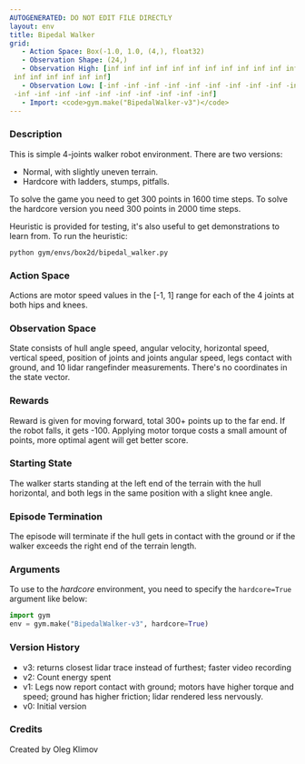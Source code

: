 ```yaml
---
AUTOGENERATED: DO NOT EDIT FILE DIRECTLY
layout: env
title: Bipedal Walker
grid:
   - Action Space: Box(-1.0, 1.0, (4,), float32)
   - Observation Shape: (24,)
   - Observation High: [inf inf inf inf inf inf inf inf inf inf inf inf inf inf inf inf inf inf
 inf inf inf inf inf inf]
   - Observation Low: [-inf -inf -inf -inf -inf -inf -inf -inf -inf -inf -inf -inf -inf -inf
 -inf -inf -inf -inf -inf -inf -inf -inf -inf -inf]
   - Import: <code>gym.make("BipedalWalker-v3")</code>
---
```

### Description
This is simple 4-joints walker robot environment.
There are two versions:
- Normal, with slightly uneven terrain.
- Hardcore with ladders, stumps, pitfalls.

To solve the game you need to get 300 points in 1600 time steps.
To solve the hardcore version you need 300 points in 2000 time steps.

Heuristic is provided for testing, it's also useful to get demonstrations
to learn from. To run the heuristic:
```
python gym/envs/box2d/bipedal_walker.py
```

### Action Space
Actions are motor speed values in the [-1, 1] range for each of the
4 joints at both hips and knees.

### Observation Space
State consists of hull angle speed, angular velocity, horizontal speed,
vertical speed, position of joints and joints angular speed, legs contact
with ground, and 10 lidar rangefinder measurements. There's no coordinates
in the state vector.

### Rewards
Reward is given for moving forward, total 300+ points up to the far end.
If the robot falls, it gets -100. Applying motor torque costs a small
amount of points, more optimal agent will get better score.

### Starting State
The walker starts standing at the left end of the terrain with the hull
horizontal, and both legs in the same position with a slight knee angle.

### Episode Termination
The episode will terminate if the hull gets in contact with the ground or
if the walker exceeds the right end of the terrain length.

### Arguments
To use to the _hardcore_ environment, you need to specify the
`hardcore=True` argument like below:
```python
import gym
env = gym.make("BipedalWalker-v3", hardcore=True)
```

### Version History
- v3: returns closest lidar trace instead of furthest;
    faster video recording
- v2: Count energy spent
- v1: Legs now report contact with ground; motors have higher torque and
    speed; ground has higher friction; lidar rendered less nervously.
- v0: Initial version


<!-- ### References -->

### Credits
Created by Oleg Klimov